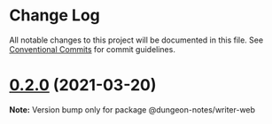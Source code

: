 # Change Log

All notable changes to this project will be documented in this file.
See [Conventional Commits](https://conventionalcommits.org) for commit guidelines.

# [0.2.0](https://github.com/kanej/dungeon-notes/compare/v0.0.2...v0.2.0) (2021-03-20)

**Note:** Version bump only for package @dungeon-notes/writer-web
